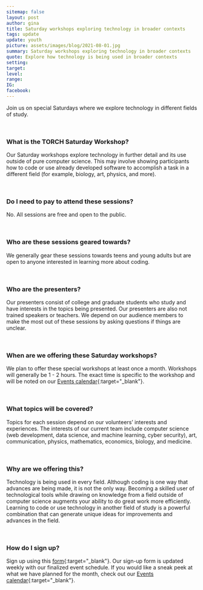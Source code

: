 ```yaml
---
sitemap: false
layout: post
author: gina
title: Saturday workshops exploring technology in broader contexts
tags: update
update: youth
picture: assets/images/blog/2021-08-01.jpg
summary: Saturday workshops exploring technology in broader contexts
quote: Explore how technology is being used in broader contexts
setting:
target:
level:
range:
IG:
facebook:
---
```


Join us on special Saturdays where we explore technology in different fields of study.

<br>

### What is the TORCH Saturday Workshop?
Our Saturday workshops explore technology in further detail and its use outside of pure computer science. This may involve showing participants how to code or use already developed software to accomplish a task in a different field (for example, biology, art, physics, and more).

<br>

### Do I need to pay to attend these sessions?
No. All sessions are free and open to the public.

<br>

### Who are these sessions geared towards?
We generally gear these sessions towards teens and young adults but are open to anyone interested in learning more about coding.

<br>

### Who are the presenters?
Our presenters consist of college and graduate students who study and have interests in the topics being presented. Our presenters are also not trained speakers or teachers. We depend on our audience members to make the most out of these sessions by asking questions if things are unclear.

<br>

### When are we offering these Saturday workshops?
We plan to offer these special workshops at least once a month. Workshops will generally be 1 - 2 hours. The exact time is specific to the workshop and will be noted on our [Events calendar](https://techoutreachhi.org/events.html){:target="_blank"}.

<br>

### What topics will be covered?
Topics for each session depend on our volunteers’ interests and experiences. The interests of our current team include computer science (web development, data science, and machine learning, cyber security), art, communication, physics, mathematics, economics, biology, and medicine.  

<br>

### Why are we offering this?
Technology is being used in every field. Although coding is one way that advances are being made, it is not the only way. Becoming a skilled user of technological tools while drawing on knowledge from a field outside of computer science augments your ability to do great work more efficiently. Learning to code or use technology in another field of study is a powerful combination that can generate unique ideas for improvements and advances in the field.

<br>

### How do I sign up?
Sign up using this [form](https://bit.ly/torch-tech-workshop){:target="_blank"}. Our sign-up form is updated weekly with our finalized event schedule. If you would like a sneak peek at what we have planned for the month, check out our [Events calendar](https://techoutreachhi.org/events.html){:target="_blank"}.  
